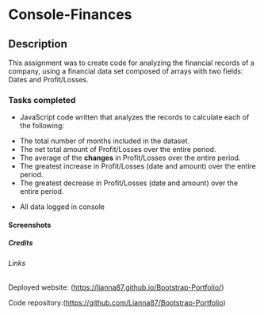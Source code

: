 # Console-Finances

## Description

This assignment was to create code for analyzing the financial records of a company, using a financial data set composed of arrays with two fields: Dates and Profit/Losses.


### Tasks completed

* JavaScript code written that analyzes the records to calculate each of the following:
- The total number of months included in the dataset.
- The net total amount of Profit/Losses over the entire period.
- The average of the **changes** in Profit/Losses over the entire period.
- The greatest increase in Profit/Losses (date and amount) over the entire period.
- The greatest decrease in Profit/Losses (date and amount) over the entire period.
* All data logged in console


#### Screenshots


##### Credits


###### Links

Deployed website: (https://lianna87.github.io/Bootstrap-Portfolio/)

Code repository:(https://github.com/Lianna87/Bootstrap-Portfolio)



